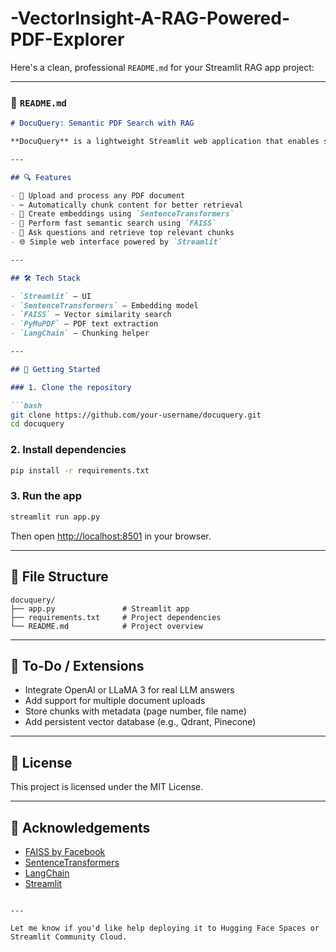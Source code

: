 # -VectorInsight-A-RAG-Powered-PDF-Explorer
Here's a clean, professional `README.md` for your Streamlit RAG app project:

---

### 📄 `README.md`

````markdown
# DocuQuery: Semantic PDF Search with RAG

**DocuQuery** is a lightweight Streamlit web application that enables semantic search and question-answering on PDF documents using a Retrieval-Augmented Generation (RAG) approach. It combines document chunking, sentence embeddings, and vector similarity search to find the most relevant context for a given user query.

---

## 🔍 Features

- 📄 Upload and process any PDF document
- ✂️ Automatically chunk content for better retrieval
- 🤖 Create embeddings using `SentenceTransformers`
- 🧠 Perform fast semantic search using `FAISS`
- 💬 Ask questions and retrieve top relevant chunks
- 🌐 Simple web interface powered by `Streamlit`

---

## 🛠️ Tech Stack

- `Streamlit` – UI
- `SentenceTransformers` – Embedding model
- `FAISS` – Vector similarity search
- `PyMuPDF` – PDF text extraction
- `LangChain` – Chunking helper

---

## 🚀 Getting Started

### 1. Clone the repository

```bash
git clone https://github.com/your-username/docuquery.git
cd docuquery
````

### 2. Install dependencies

```bash
pip install -r requirements.txt
```

### 3. Run the app

```bash
streamlit run app.py
```

Then open [http://localhost:8501](http://localhost:8501) in your browser.

---

## 📂 File Structure

```
docuquery/
├── app.py               # Streamlit app
├── requirements.txt     # Project dependencies
└── README.md            # Project overview
```

---

## 📌 To-Do / Extensions

* Integrate OpenAI or LLaMA 3 for real LLM answers
* Add support for multiple document uploads
* Store chunks with metadata (page number, file name)
* Add persistent vector database (e.g., Qdrant, Pinecone)

---

## 📄 License

This project is licensed under the MIT License.

---

## 🤝 Acknowledgements

* [FAISS by Facebook](https://github.com/facebookresearch/faiss)
* [SentenceTransformers](https://www.sbert.net/)
* [LangChain](https://www.langchain.com/)
* [Streamlit](https://streamlit.io/)

```

---

Let me know if you'd like help deploying it to Hugging Face Spaces or Streamlit Community Cloud.
```

